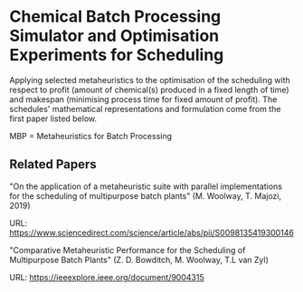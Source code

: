 # Chemical Batch Processing Simulator and Optimisation Experiments for Scheduling

Applying selected metaheuristics to the optimisation of the scheduling with respect to profit (amount of chemical(s) produced in a fixed length of time) and makespan (minimising process time for fixed amount of profit). The schedules' mathematical representations and formulation come from the first paper listed below.

MBP = Metaheuristics for Batch Processing

## Related Papers

"On the application of a metaheuristic suite with parallel implementations for the scheduling of multipurpose batch plants" (M. Woolway, T. Majozi, 2019)

URL: https://www.sciencedirect.com/science/article/abs/pii/S0098135419300146

"Comparative Metaheuristic Performance for the Scheduling of Multipurpose Batch Plants" (Z. D. Bowditch, M. Woolway, T.L van Zyl)

URL: https://ieeexplore.ieee.org/document/9004315
